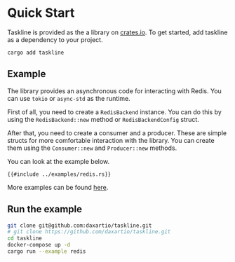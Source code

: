 # Quick Start

Taskline is provided as the a library on [crates.io](https://crates.io/crates/taskline). To get started, add taskline as a dependency to your project.

```
cargo add taskline
```

## Example

The library provides an asynchronous code for interacting with Redis. You can use `tokio` or `async-std` as the runtime.

First of all, you need to create a `RedisBackend` instance. You can do this by using the `RedisBackend::new` method or `RedisBackendConfig` struct.

After that, you need to create a consumer and a producer. These are simple structs for more comfortable interaction with the library. You can create them using the `Consumer::new` and `Producer::new` methods.

You can look at the example below.

```rust,no_run,noplayground
{{#include ../examples/redis.rs}}
```

More examples can be found [here](https://github.com/daxartio/taskline/tree/main/examples).

## Run the example

```bash
git clone git@github.com:daxartio/taskline.git
# git clone https://github.com/daxartio/taskline.git
cd taskline
docker-compose up -d
cargo run --example redis
```
